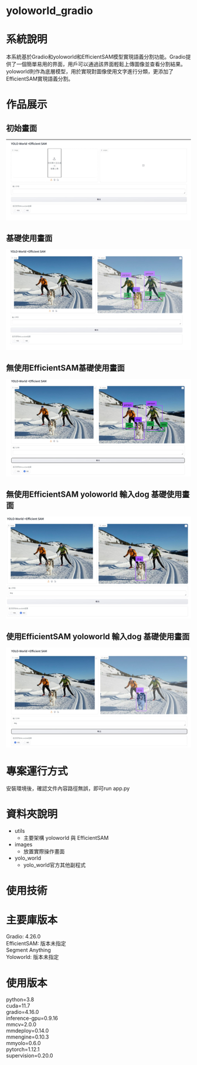 # yoloworld_gradio

# 系統說明
本系統基於Gradio和yoloworld和EfficientSAM模型實現語義分割功能。Gradio提供了一個簡單易用的界面，用戶可以通過該界面輕鬆上傳圖像並查看分割結果。yoloworld則作為底層模型，用於實現對圖像使用文字進行分類，更添加了EfficientSAM實現語義分割。
# 作品展示
## 初始畫面
![image](https://github.com/nigunosong88/yoloworld_gradio/blob/main/images/1.jpg)

## 基礎使用畫面
![image](https://github.com/nigunosong88/yoloworld_gradio/blob/main/images/2.jpg)

## 無使用EfficientSAM基礎使用畫面
![image](https://github.com/nigunosong88/yoloworld_gradio/blob/main/images/2nosam.jpg)

## 無使用EfficientSAM yoloworld 輸入dog 基礎使用畫面
![image](https://github.com/nigunosong88/yoloworld_gradio/blob/main/images/dog.jpg)

## 使用EfficientSAM yoloworld 輸入dog 基礎使用畫面
![image](https://github.com/nigunosong88/yoloworld_gradio/blob/main/images/dogsam.jpg)



# 專案運行方式
安裝環境後，確認文件內容路徑無誤，即可run app.py
# 資料夾說明
- utils
  - 主要架構 yoloworld 與 EfficientSAM
- images
  - 放置實際操作畫面
- yolo_world
  - yolo_world官方其他副程式
# 使用技術
# 主要庫版本
Gradio: 4.26.0  \
EfficientSAM: 版本未指定 \
Segment Anything  \
Yoloworld: 版本未指定 
# 使用版本
python=3.8 \
cuda=11.7 \
gradio=4.16.0 \
inference-gpu=0.9.16 \
mmcv=2.0.0 \
mmdeploy=0.14.0 \
mmengine=0.10.3 \
mmyolo=0.6.0 \
pytorch=1.12.1 \
supervision=0.20.0 
